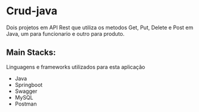 # Crud-java
Dois projetos em API Rest que utiliza os metodos Get, Put, Delete e Post em Java, um para funcionario e outro para produto.
&nbsp;


## Main Stacks:
Linguagens e frameworks utilizados para esta aplicação

- Java
- Springboot
- Swagger
- MySQL
- Postman
